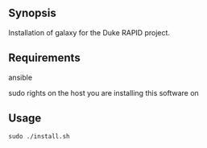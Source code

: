 ## Synopsis

Installation of galaxy for the Duke RAPID project.

## Requirements

ansible

sudo rights on the host you are installing this software on

## Usage

```
sudo ./install.sh
```
